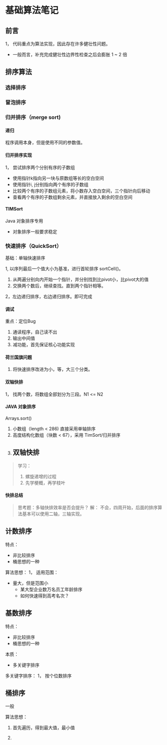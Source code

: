 # 基础算法笔记

## 前言

1， 代码重点为算法实现，因此存在许多健壮性问题。
- 一般而言，补充完成健壮性边界性检查之后会膨胀 1 ~ 2 倍



## 排序算法

### 选择排序

### 冒泡排序

### 


### 归并排序（merge sort)

#### 递归

程序调用本身，但是使用不同的参数值。

#### 归并排序实现

1， 尝试排序两个分别有序的子数组
- 使用指针k指向另一块与原数组等长的空白空间
- 使用指针i, j分别指向两个有序的子数组
- 比较两个有序的子数组元素，将小数存入空白空间，三个指针向后移动
- 查看两个有序的子数组剩余元素，并直接放入剩余的空白空间



#### TIMSort
Java 对象排序专用
- 对象排序一般要求稳定



### 快速排序（QuickSort）

基础：单轴快速排序

1, 以序列最后一个值大小为基准，进行首轮排序 sortCell()。
1. 从两遍分别向内开始一个指针，并分别找到比pivot小，比pivot大的值
2. 交换两个数后，继续查找。直到两个指针相等。

2，左边递归排序，右边递归排序。即可完成

#### 调试

重点：定位Bug

1. 通读程序，自己读不出
2. 输出中间值
3. 减功能，首先保证核心功能实现

#### 荷兰国旗问题

1. 将快速排序改进为小，等，大三个分类。


#### 双轴快排


1， 找两个数，将数组全部划分为三段。N1 <= N2







#### JAVA 对象排序

Arrays.sort()
1. 小数组（length < 286) 直接采用单轴排序
2. 高度结构化数组（块数 < 67），采用 TimSort/归并排序
3. 双轴快排
    - 


> 学习：
> 1. 螺旋递增的过程
> 2. 先学梗概，再学枝叶

#### 快排总结


> 思考题：多轴快排效率是否会提升？
> 解： 不会，四周开始，后面的排序算法基本可以使用二轴，三轴实现。


## 计数排序

特点：
- 非比较排序
- 桶思想的一种

算法思想：
1， 适用范围：
- 量大，但是范围小
    - 某大型企业数万名员工年龄排序
    - 如何快速得到高考名次？

## 基数排序
特点：
- 非比较排序
- 桶思想的一种

本质：
- 多关键字排序

多关键字排序：
1， 按个位数排序


## 桶排序

一般

算法思想：

1. 首先遍历，得到最大值，最小值

2. 


 